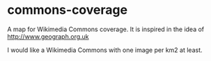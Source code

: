 commons-coverage
================

A map for Wikimedia Commons coverage. It is inspired in the idea of http://www.geograph.org.uk

I would like a Wikimedia Commons with one image per km2 at least.
